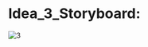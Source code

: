 # Idea_3_Storyboard:

![3](https://user-images.githubusercontent.com/38988469/148654544-3467a010-6bf6-422b-ae1f-ea706ff4c08d.jpeg)

